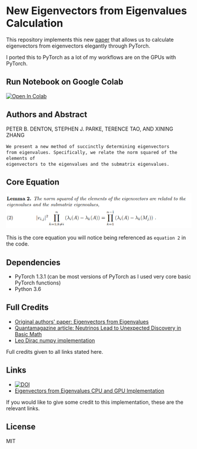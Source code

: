 # New Eigenvectors from Eigenvalues Calculation
This repository implements this new [paper](https://arxiv.org/pdf/1908.03795.pdf) that allows us to calculate eigenvectors from eigenvectors elegantly through PyTorch.

I ported this to PyTorch as a lot of my workflows are on the GPUs with PyTorch.

## Run Notebook on Google Colab
[![Open In Colab](https://colab.research.google.com/assets/colab-badge.svg)](https://colab.research.google.com/github/ritchieng/eigenvectors-from-eigenvalues/blob/master/notebooks/comparison.ipynb)

## Authors and Abstract
PETER B. DENTON, STEPHEN J. PARKE, TERENCE TAO, AND XINING ZHANG

```
We present a new method of succinctly determining eigenvectors
from eigenvalues. Specifically, we relate the norm squared of the elements of
eigenvectors to the eigenvalues and the submatrix eigenvalues.
```

## Core Equation
![](./images/lemma2.png)

This is the core equation you will notice being referenced as `equation 2` in the code.

## Dependencies
- PyTorch 1.3.1 (can be most versions of PyTorch as I used very core basic PyTorch functions)
- Python 3.6

## Full Credits
- [Original authors' paper: Eigenvectors from Eigenvalues](https://arxiv.org/pdf/1908.03795.pdf)
- [Quantamagazine article: Neutrinos Lead to Unexpected Discovery in Basic Math](https://www.quantamagazine.org/neutrinos-lead-to-unexpected-discovery-in-basic-math-20191113/)
- [Leo Dirac numpy implementation](https://github.com/leopd/geometric-intuition/blob/master/linear-algebra/eigenvectors%20from%20eigenvalues.ipynb)

Full credits given to all links stated here. 

## Links
- [![DOI](https://zenodo.org/badge/221868248.svg)](https://zenodo.org/badge/latestdoi/221868248)
- [Eigenvectors from Eigenvalues CPU and GPU Implementation](https://www.researchgate.net/publication/337322294_Eigenvectors_from_Eigenvalues_CPU_and_GPU_Implementation)

If you would like to give some credit to this implementation, these are the relevant links.

## License
MIT
